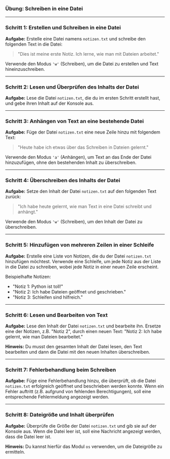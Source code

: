 ### Übung: Schreiben in eine Datei
---

### Schritt 1: Erstellen und Schreiben in eine Datei

**Aufgabe:**
Erstelle eine Datei namens `notizen.txt` und schreibe den folgenden Text in die Datei:

> "Dies ist meine erste Notiz. Ich lerne, wie man mit Dateien arbeitet."

Verwende den Modus `'w'` (Schreiben), um die Datei zu erstellen und Text hineinzuschreiben.

---

### Schritt 2: Lesen und Überprüfen des Inhalts der Datei

**Aufgabe:**
Lese die Datei `notizen.txt`, die du im ersten Schritt erstellt hast, und gebe ihren Inhalt auf der Konsole aus.

---

### Schritt 3: Anhängen von Text an eine bestehende Datei

**Aufgabe:**
Füge der Datei `notizen.txt` eine neue Zeile hinzu mit folgendem Text:

> "Heute habe ich etwas über das Schreiben in Dateien gelernt."

Verwende den Modus `'a'` (Anhängen), um Text an das Ende der Datei hinzuzufügen, ohne den bestehenden Inhalt zu überschreiben.

---

### Schritt 4: Überschreiben des Inhalts der Datei

**Aufgabe:**
Setze den Inhalt der Datei `notizen.txt` auf den folgenden Text zurück:

> "Ich habe heute gelernt, wie man Text in eine Datei schreibt und anhängt."

Verwende den Modus `'w'` (Schreiben), um den Inhalt der Datei zu überschreiben.

---

### Schritt 5: Hinzufügen von mehreren Zeilen in einer Schleife

**Aufgabe:**
Erstelle eine Liste von Notizen, die du der Datei `notizen.txt` hinzufügen möchtest. Verwende eine Schleife, um jede Notiz aus der Liste in die Datei zu schreiben, wobei jede Notiz in einer neuen Zeile erscheint.

Beispielhafte Notizen:
- "Notiz 1: Python ist toll!"
- "Notiz 2: Ich habe Dateien geöffnet und geschrieben."
- "Notiz 3: Schleifen sind hilfreich."

---

### Schritt 6: Lesen und Bearbeiten von Text

**Aufgabe:**
Lese den Inhalt der Datei `notizen.txt` und bearbeite ihn. Ersetze eine der Notizen, z.B. "Notiz 2", durch einen neuen Text: "Notiz 2: Ich habe gelernt, wie man Dateien bearbeitet." 

**Hinweis:** Du musst den gesamten Inhalt der Datei lesen, den Text bearbeiten und dann die Datei mit den neuen Inhalten überschreiben.

---

### Schritt 7: Fehlerbehandlung beim Schreiben

**Aufgabe:**
Füge eine Fehlerbehandlung hinzu, die überprüft, ob die Datei `notizen.txt` erfolgreich geöffnet und beschrieben werden konnte. Wenn ein Fehler auftritt (z.B. aufgrund von fehlenden Berechtigungen), soll eine entsprechende Fehlermeldung angezeigt werden.

---

### Schritt 8: Dateigröße und Inhalt überprüfen

**Aufgabe:**
Überprüfe die Größe der Datei `notizen.txt` und gib sie auf der Konsole aus. Wenn die Datei leer ist, soll eine Nachricht angezeigt werden, dass die Datei leer ist.

**Hinweis:** Du kannst hierfür das Modul `os` verwenden, um die Dateigröße zu ermitteln.
